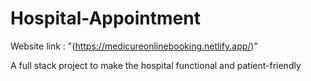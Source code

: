 # Hospital-Appointment
Website link : "(https://medicureonlinebooking.netlify.app/)"

A full stack project to make the hospital functional and patient-friendly
